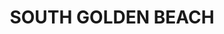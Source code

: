 ---
lastmod: '2025-04-06T06:05:20+00:00'
latitude: -28.461128
layout: suburb
longitude: 153.494236
postcode: '2483'
state: NSW
title: SOUTH GOLDEN BEACH
url: /nsw/south-golden-beach/
---